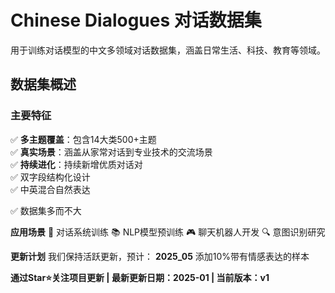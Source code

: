 # Chinese Dialogues 对话数据集

用于训练对话模型的中文多领域对话数据集，涵盖日常生活、科技、教育等领域。
## 数据集概述
### 主要特征
✅ **多主题覆盖**：包含14大类500+主题  
✅ **真实场景**：涵盖从家常对话到专业技术的交流场景  
✅ **持续进化**：持续新增优质对话对  
✅ 双字段结构化设计  
✅ 中英混合自然表达

✅ 数据集多而不大

**应用场景**
🤖 对话系统训练
📚 NLP模型预训练
🎮 聊天机器人开发
🔍 意图识别研究

**更新计划**
我们保持活跃更新，预计：
**2025_05** 添加10%带有情感表达的样本

**通过Star⭐️关注项目更新 | 最新更新日期：2025-01 | 当前版本：v1**
